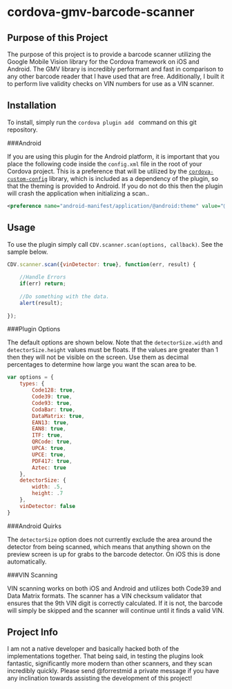 
cordova-gmv-barcode-scanner
===========================

Purpose of this Project
-----------------------

The purpose of this project is to provide a barcode scanner utilizing the Google Mobile Vision library for the Cordova framework on iOS and Android. The GMV library is incredibly performant and fast in comparison to any other barcode reader that I have used that are free. Additionally, I built it to perform live validity checks on VIN numbers for use as a VIN scanner. 

Installation
------------

To install, simply run the `cordova plugin add ` command on this git repository.

###Android

If you are using this plugin for the Android platform, it is important that you place the following code inside the `config.xml` file in the root of your Cordova project. This is a preference that will be utilized by the [`cordova-custom-config`](https://github.com/dpa99c/cordova-custom-config) library, which is included as a dependency of the plugin, so that the theming is provided to Android. If you do not do this then the plugin will crash the application when initializing a scan..

````xml
<preference name="android-manifest/application/@android:theme" value="@style/Theme.AppCompat" />
````

Usage
-----

To use the plugin simply call `CDV.scanner.scan(options, callback)`. See the sample below.

````javascript
CDV.scanner.scan({vinDetector: true}, function(err, result) { 
    
	//Handle Errors
	if(err) return;
	
	//Do something with the data.
	alert(result);
	
});
````

###Plugin Options

The default options are shown below. Note that the `detectorSize.width` and `detectorSize.height` values must be floats. If the values are greater than 1 then they will not be visible on the screen. Use them as decimal percentages to determine how large you want the scan area to be.
````javascript
var options = {
	types: {
		Code128: true,
		Code39: true,
		Code93: true,
		CodaBar: true,
		DataMatrix: true,
		EAN13: true,
		EAN8: true,
		ITF: true,
		QRCode: true,
		UPCA: true,
		UPCE: true,
		PDF417: true,
		Aztec: true
	},
	detectorSize: {
		width: .5,
		height: .7
	},
	vinDetector: false
}
````


###Android Quirks

The `detectorSize` option does not currently exclude the area around the detector from being scanned, which means that anything shown on the preview screen is up for grabs to the barcode detector. On iOS this is done automatically.

###VIN Scanning

VIN scanning works on both iOS and Android and utilizes both Code39 and Data Matrix formats. The scanner has a VIN checksum validator that ensures that the 9th VIN digit is correctly calculated. If it is not, the barcode will simply be skipped and the scanner will continue until it finds a valid VIN.

Project Info
------------

I am not a native developer and basically hacked both of the implementations together. That being said, in testing the plugins look fantastic, significantly more modern than other scanners, and they scan incredibly quickly. Please send @forrestmid a private message if you have any inclination towards assisting the development of this project!